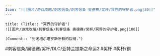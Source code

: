```yaml
---
Icon: "![[图片/游戏攻略/刺客信条/刺客信条 奥德赛/奖杯/冥界的守护者.png|30]]"
---
```

```ad-common-bronze-trophy
title: (Title:: "冥界的守护者")
![[图片/游戏攻略/刺客信条/刺客信条 奥德赛/奖杯/冥界的守护者.png|100]]

(Comment:: "封闭塔尔塔罗斯所有的裂缝.")
```

#刺客信条/奥德赛/奖杯/DLC/亚特兰提斯之命运2 #奖杯 #奖杯/铜
